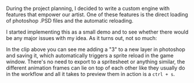 During the project planning, I decided to write a custom engine with features that empower our artist.
One of these features is the direct loading of photoshop .PSD files and the automatic reloading.

I started implementing this as a small demo and to see whether there would be any major issues with my idea.
As it turns out, not so much:

In the clip above you can see me adding a "3" to a new layer in photoshop and saving it, which automatically
triggers a sprite reload in the game window. There's no need to export to a spritesheet or anything similar,
the different animation frames can lie on top of each other like they usually do in the workflow and all it takes to preview them in action is a `ctrl + s`.
